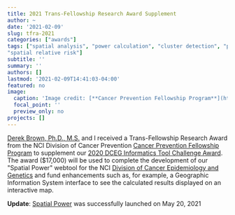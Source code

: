 ```yaml
---
title: 2021 Trans-Fellowship Research Award Supplement
author: ~
date: '2021-02-09'
slug: tfra-2021
categories: ["awards"]
tags: ["spatial analysis", "power calculation", "cluster detection", "point pattern", "kernel density estimation", 
"spatial relative risk"]
subtitle: ''
summary: ''
authors: []
lastmod: '2021-02-09T14:41:03-04:00'
featured: no
image:
  caption: 'Image credit: [**Cancer Prevention Fellowship Program**](https://cpfp.cancer.gov/)'
  focal_point: ''
  preview_only: no
projects: []
---
```


[Derek Brown, Ph.D., M.S.](https://dceg.cancer.gov/fellowship-training/fellowship-experience/meet-fellows/iteb/brown-derek) and I received a Trans-Fellowship Research Award from the NCI Division of Cancer Prevention [Cancer Prevention Fellowship Program](https://cpfp.cancer.gov/) to supplement our [2020 DCEG Informatics Tool Challenge Award](/post/tools). The award ($17,000) will be used to complete the development of our "Spatial Power" webtool for the NCI [Division of Cancer Epidemiology and Genetics](https://dceg.cancer.gov/) and fund enhancements such as, for example, a Geographic Information System interface to see the calculated results displayed on an interactive map.

**Update**: [Spatial Power](https://analysistools.cancer.gov/spatial-power) was successfully launched on May 20, 2021